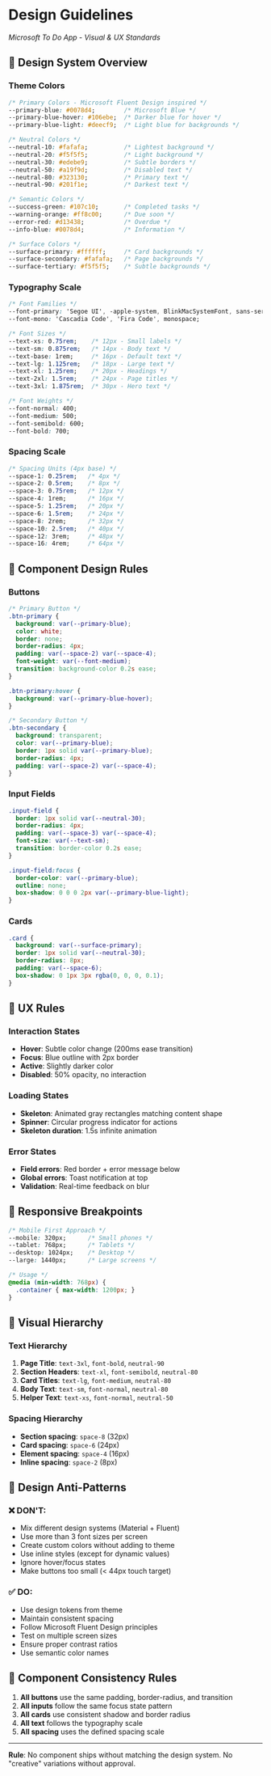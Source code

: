 # Design Guidelines
*Microsoft To Do App - Visual & UX Standards*

## 🎨 Design System Overview

### Theme Colors
```css
/* Primary Colors - Microsoft Fluent Design inspired */
--primary-blue: #0078d4;        /* Microsoft Blue */
--primary-blue-hover: #106ebe;  /* Darker blue for hover */
--primary-blue-light: #deecf9;  /* Light blue for backgrounds */

/* Neutral Colors */
--neutral-10: #fafafa;          /* Lightest background */
--neutral-20: #f5f5f5;          /* Light background */
--neutral-30: #edebe9;          /* Subtle borders */
--neutral-50: #a19f9d;          /* Disabled text */
--neutral-80: #323130;          /* Primary text */
--neutral-90: #201f1e;          /* Darkest text */

/* Semantic Colors */
--success-green: #107c10;       /* Completed tasks */
--warning-orange: #ff8c00;      /* Due soon */
--error-red: #d13438;           /* Overdue */
--info-blue: #0078d4;           /* Information */

/* Surface Colors */
--surface-primary: #ffffff;     /* Card backgrounds */
--surface-secondary: #fafafa;   /* Page backgrounds */
--surface-tertiary: #f5f5f5;    /* Subtle backgrounds */
```

### Typography Scale
```css
/* Font Families */
--font-primary: 'Segoe UI', -apple-system, BlinkMacSystemFont, sans-serif;
--font-mono: 'Cascadia Code', 'Fira Code', monospace;

/* Font Sizes */
--text-xs: 0.75rem;    /* 12px - Small labels */
--text-sm: 0.875rem;   /* 14px - Body text */
--text-base: 1rem;     /* 16px - Default text */
--text-lg: 1.125rem;   /* 18px - Large text */
--text-xl: 1.25rem;    /* 20px - Headings */
--text-2xl: 1.5rem;    /* 24px - Page titles */
--text-3xl: 1.875rem;  /* 30px - Hero text */

/* Font Weights */
--font-normal: 400;
--font-medium: 500;
--font-semibold: 600;
--font-bold: 700;
```

### Spacing Scale
```css
/* Spacing Units (4px base) */
--space-1: 0.25rem;   /* 4px */
--space-2: 0.5rem;    /* 8px */
--space-3: 0.75rem;   /* 12px */
--space-4: 1rem;      /* 16px */
--space-5: 1.25rem;   /* 20px */
--space-6: 1.5rem;    /* 24px */
--space-8: 2rem;      /* 32px */
--space-10: 2.5rem;   /* 40px */
--space-12: 3rem;     /* 48px */
--space-16: 4rem;     /* 64px */
```

## 🧱 Component Design Rules

### Buttons
```css
/* Primary Button */
.btn-primary {
  background: var(--primary-blue);
  color: white;
  border: none;
  border-radius: 4px;
  padding: var(--space-2) var(--space-4);
  font-weight: var(--font-medium);
  transition: background-color 0.2s ease;
}

.btn-primary:hover {
  background: var(--primary-blue-hover);
}

/* Secondary Button */
.btn-secondary {
  background: transparent;
  color: var(--primary-blue);
  border: 1px solid var(--primary-blue);
  border-radius: 4px;
  padding: var(--space-2) var(--space-4);
}
```

### Input Fields
```css
.input-field {
  border: 1px solid var(--neutral-30);
  border-radius: 4px;
  padding: var(--space-3) var(--space-4);
  font-size: var(--text-sm);
  transition: border-color 0.2s ease;
}

.input-field:focus {
  border-color: var(--primary-blue);
  outline: none;
  box-shadow: 0 0 0 2px var(--primary-blue-light);
}
```

### Cards
```css
.card {
  background: var(--surface-primary);
  border: 1px solid var(--neutral-30);
  border-radius: 8px;
  padding: var(--space-6);
  box-shadow: 0 1px 3px rgba(0, 0, 0, 0.1);
}
```

## 🎯 UX Rules

### Interaction States
- **Hover**: Subtle color change (200ms ease transition)
- **Focus**: Blue outline with 2px border
- **Active**: Slightly darker color
- **Disabled**: 50% opacity, no interaction

### Loading States
- **Skeleton**: Animated gray rectangles matching content shape
- **Spinner**: Circular progress indicator for actions
- **Skeleton duration**: 1.5s infinite animation

### Error States
- **Field errors**: Red border + error message below
- **Global errors**: Toast notification at top
- **Validation**: Real-time feedback on blur

## 📱 Responsive Breakpoints

```css
/* Mobile First Approach */
--mobile: 320px;      /* Small phones */
--tablet: 768px;      /* Tablets */
--desktop: 1024px;    /* Desktop */
--large: 1440px;      /* Large screens */

/* Usage */
@media (min-width: 768px) {
  .container { max-width: 1200px; }
}
```

## 🎨 Visual Hierarchy

### Text Hierarchy
1. **Page Title**: `text-3xl`, `font-bold`, `neutral-90`
2. **Section Headers**: `text-xl`, `font-semibold`, `neutral-80`
3. **Card Titles**: `text-lg`, `font-medium`, `neutral-80`
4. **Body Text**: `text-sm`, `font-normal`, `neutral-80`
5. **Helper Text**: `text-xs`, `font-normal`, `neutral-50`

### Spacing Hierarchy
- **Section spacing**: `space-8` (32px)
- **Card spacing**: `space-6` (24px)
- **Element spacing**: `space-4` (16px)
- **Inline spacing**: `space-2` (8px)

## 🚫 Design Anti-Patterns

### ❌ DON'T:
- Mix different design systems (Material + Fluent)
- Use more than 3 font sizes per screen
- Create custom colors without adding to theme
- Use inline styles (except for dynamic values)
- Ignore hover/focus states
- Make buttons too small (< 44px touch target)

### ✅ DO:
- Use design tokens from theme
- Maintain consistent spacing
- Follow Microsoft Fluent Design principles
- Test on multiple screen sizes
- Ensure proper contrast ratios
- Use semantic color names

## 🎯 Component Consistency Rules

1. **All buttons** use the same padding, border-radius, and transition
2. **All inputs** follow the same focus state pattern
3. **All cards** use consistent shadow and border radius
4. **All text** follows the typography scale
5. **All spacing** uses the defined spacing scale

---

**Rule**: No component ships without matching the design system. No "creative" variations without approval.
